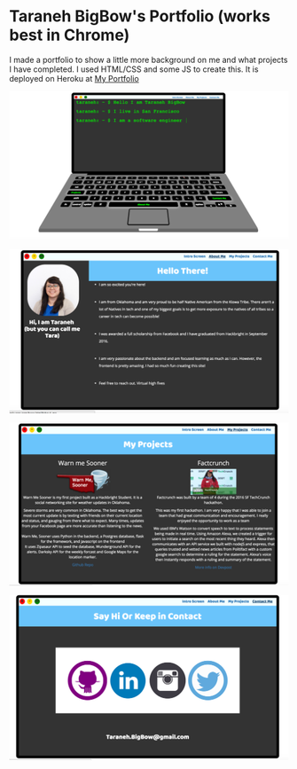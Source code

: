 
# Taraneh BigBow's Portfolio (works best in Chrome)

I made a portfolio to show a little more background on me and what projects I have completed.
I used HTML/CSS and some JS to create this. It is deployed on Heroku at [My Portfolio](http://taras-portfolio.herokuapp.com)

![terminal](static/img/terminal.png)

![aboutme](static/img/aboutme.png)

![projects](static/img/projects.png)

![contactme](static/img/contactme.png)